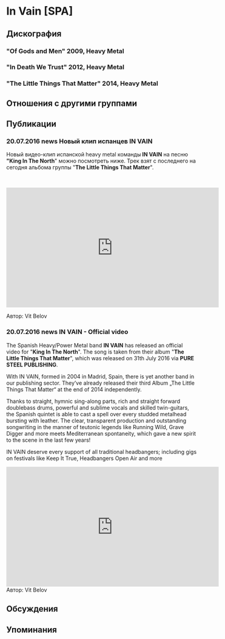# In Vain [SPA]



## Дискография

### "Of Gods and Men" 2009, Heavy Metal



### "In Death We Trust" 2012, Heavy Metal



### "The Little Things That Matter" 2014, Heavy Metal




## Отношения с другими группами


## Публикации

### 20.07.2016 news Новый клип испанцев IN VAIN

<p>Новый видео-клип испанской heavy metal команды<strong> IN VAIN</strong> на песню <strong>"King In The North</strong>" можно посмотреть ниже. Трек взят с последнего на сегодня альбома группы "<strong>The Little Things That Matter</strong>".</p><p>&nbsp;<center><iframe width="560" height="315" src="https://www.youtube.com/embed/zyCXLTrKbPc" frameborder="0" allowfullscreen=""></iframe><p></p></center>
Автор: Vit Belov

### 20.07.2016 news IN VAIN - Official video

<p>The Spanish Heavy/Power Metal band <strong>IN VAIN</strong> has released an official video for "<strong>King In The North</strong>". The song is taken from their album "<strong>The Little Things That Matter</strong>", which was released on 31th July 2016 via <strong>PURE STEEL PUBLISHING</strong>.</p><p>With IN VAIN, formed in 2004 in Madrid, Spain, there is yet another band in our publishing sector. They’ve already released their third Album „The Little Things That Matter“ at the end of 2014 independently.</p><p>Thanks to straight, hymnic sing-along parts, rich and straight forward doublebass drums, powerful and sublime vocals and skilled twin-guitars, the Spanish quintet is able to cast a spell over every studded metalhead bursting with leather. The clear, transparent production and outstanding songwriting in the manner of teutonic legends like Running Wild, Grave Digger and more meets Mediterranean spontaneity, which gave a new spirit to the scene in the last few years!</p><p>IN VAIN deserve every support of all traditional headbangers; including gigs on festivals like Keep It True, Headbangers Open Air and more</p><p><center><iframe width="560" height="315" src="https://www.youtube.com/embed/zyCXLTrKbPc" frameborder="0" allowfullscreen=""></iframe></center>
Автор: Vit Belov


## Обсуждения


## Упоминания

